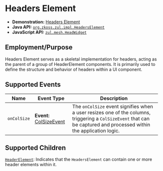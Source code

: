 # Headers Element

- **Demonstration:** [Headers Element](http://www.zkoss.org/zkdemo/userguide/#g13)
- **Java API:** [`org.zkoss.zul.impl.HeadersElement`](https://www.zkoss.org/javadoc/latest/zk/org/zkoss/zul/impl/HeadersElement.html)
- **JavaScript API:** [`zul.mesh.HeadWidget`](https://www.zkoss.org/javadoc/latest/jsdoc/classes/zul.mesh.HeadWidget.html)

## Employment/Purpose

Headers Element serves as a skeletal implementation for headers, acting as the parent of a group of HeaderElement components. It is primarily used to define the structure and behavior of headers within a UI component.


## Supported Events

| Name      | Event Type                                     | Description |
|-----------|------------------------------------------------|-------------|
| `onColSize` | **Event:** [ColSizeEvent](https://www.zkoss.org/javadoc/latest/zk/org/zkoss/zul/event/ColSizeEvent.html) | The `onColSize` event signifies when a user resizes one of the columns, triggering a `ColSizeEvent` that can be captured and processed within the application logic.|

## Supported Children

[`HeaderElement`](headerelement.md): Indicates that the `HeadersElement` can contain one or more header elements within it.
